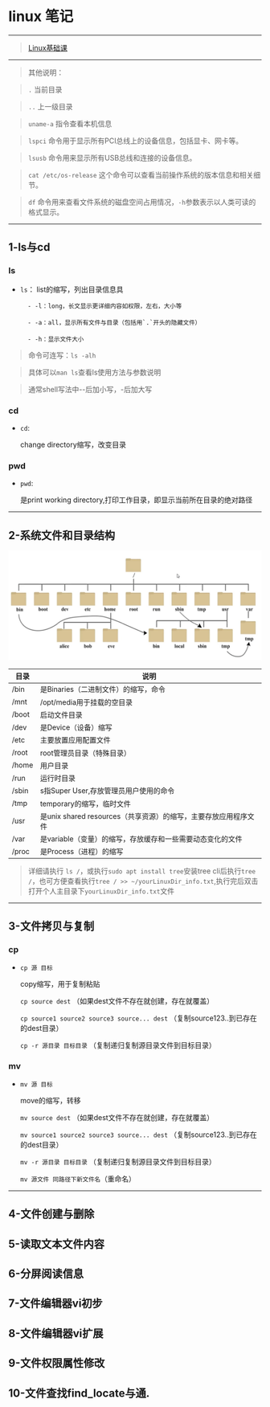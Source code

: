 # linux 笔记

---
> [Linux基础课](https://www.bilibili.com/video/BV1wF4m1N7BF?p=1&vd_source=e72b19c11ff9d91211ff43b2fe7d0992)
---

> 其他说明：

> `.` 当前目录

> `..` 上一级目录

> `uname-a` 指令查看本机信息

> `lspci` 命令用于显示所有PCI总线上的设备信息，包括显卡、网卡等。

> `lsusb` 命令用来显示所有USB总线和连接的设备信息。

> `cat /etc/os-release` 这个命令可以查看当前操作系统的版本信息和相关细节。

> `df` 命令用来查看文件系统的磁盘空间占用情况，`-h`参数表示以人类可读的格式显示。

---

## 1-ls与cd

### ls
- `ls`：
    list的缩写，列出目录信息具

        - -l：long，长文显示更详细内容如权限，左右，大小等

        - -a：all，显示所有文件与目录（包括用`.`开头的隐藏文件）

        - -h：显示文件大小

> 命令可连写：`ls -alh`

> 具体可以`man ls`查看ls使用方法与参数说明

> 通常shell写法中--后加小写，-后加大写

### cd
- `cd`:

    change directory缩写，改变目录

### pwd
- `pwd`:

    是print working directory,打印工作目录，即显示当前所在目录的绝对路径

---

## 2-系统文件和目录结构

![alt](imgs/sysDir.png)

|目录|说明|
|--|--|
|/bin|是Binaries（二进制文件）的缩写，命令|
|/mnt|/opt/media用于挂载的空目录|
|/boot|启动文件目录|
|/dev|是Device（设备）缩写|
|/etc|主要放置应用配置文件|
|/root|root管理员目录（特殊目录）|
|/home|用户目录|
|/run|运行时目录|
|/sbin|s指Super User,存放管理员用户使用的命令|
|/tmp|temporary的缩写，临时文件|
|/usr|是unix shared resources（共享资源）的缩写，主要存放应用程序文件|
|/var|是variable（变量）的缩写，存放缓存和一些需要动态变化的文件|
|/proc|是Process（进程）的缩写||

> 详细请执行 `ls /`，或执行`sudo apt install tree`安装tree cli后执行`tree /`，也可方便查看执行`tree / >> ~/yourLinuxDir_info.txt`,执行完后双击打开个人主目录下`yourLinuxDir_info.txt`文件

---

## 3-文件拷贝与复制

### cp
- `cp 源 目标`

    copy缩写，用于复制粘贴

    `cp source dest` （如果dest文件不存在就创建，存在就覆盖）

    `cp source1 source2 source3 source... dest` （复制source123..到已存在的dest目录）

    `cp -r 源目录 目标目录` （复制递归复制源目录文件到目标目录）


### mv
- `mv 源 目标`

    move的缩写，转移

    `mv source dest` （如果dest文件不存在就创建，存在就覆盖）

    `mv source1 source2 source3 source... dest` （复制source123..到已存在的dest目录）

    `mv -r 源目录 目标目录` （复制递归复制源目录文件到目标目录）

    `mv 源文件 同路径下新文件名`（重命名）


---

## 4-文件创建与删除


## 5-读取文本文件内容


## 6-分屏阅读信息


## 7-文件编辑器vi初步


## 8-文件编辑器vi扩展


## 9-文件权限属性修改


## 10-文件查找find_locate与通.
